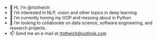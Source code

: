 - 👋 Hi, I’m @rtotheich
- 👀 I’m interested in NLP, vision and other topics in deep learning
- 🌱 I’m currently honing my OOP and messing about in Python
- 💞️ I’m looking to collaborate on data science, software engineering, and research projects.
- 📫 Send me an e-mail at rtotheich@outlook.com

<!---
rtotheich/rtotheich is a ✨ special ✨ repository because its `README.md` (this file) appears on your GitHub profile.
You can click the Preview link to take a look at your changes.
--->
